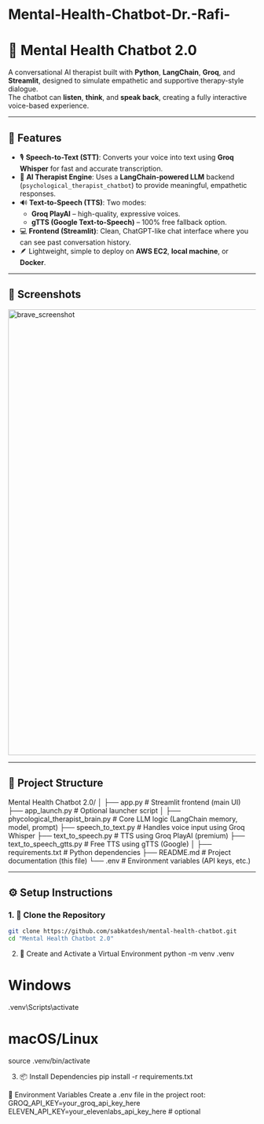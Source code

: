 # Mental-Health-Chatbot-Dr.-Rafi-
# 🧠 Mental Health Chatbot 2.0

A conversational AI therapist built with **Python**, **LangChain**, **Groq**, and **Streamlit**, designed to simulate empathetic and supportive therapy-style dialogue.  
The chatbot can **listen**, **think**, and **speak back**, creating a fully interactive voice-based experience.

---

## 🚀 Features

- 🎙️ **Speech-to-Text (STT)**: Converts your voice into text using **Groq Whisper** for fast and accurate transcription.  
- 💬 **AI Therapist Engine**: Uses a **LangChain-powered LLM** backend (`psychological_therapist_chatbot`) to provide meaningful, empathetic responses.  
- 🔊 **Text-to-Speech (TTS)**: Two modes:
  - **Groq PlayAI** – high-quality, expressive voices.
  - **gTTS (Google Text-to-Speech)** – 100% free fallback option.
- 💻 **Frontend (Streamlit)**: Clean, ChatGPT-like chat interface where you can see past conversation history.
- 🪶 Lightweight, simple to deploy on **AWS EC2**, **local machine**, or **Docker**.

---

## 📸 Screenshots
<img width="1890" height="907" alt="brave_screenshot" src="https://github.com/user-attachments/assets/26efa6bf-11d4-4e61-b0f7-53429727b27c" />

---

## 🧩 Project Structure
Mental Health Chatbot 2.0/
│
├── app.py # Streamlit frontend (main UI)
├── app_launch.py # Optional launcher script
│
├── phycological_therapist_brain.py # Core LLM logic (LangChain memory, model, prompt)
├── speech_to_text.py # Handles voice input using Groq Whisper
├── text_to_speech.py # TTS using Groq PlayAI (premium)
├── text_to_speech_gtts.py # Free TTS using gTTS (Google)
│
├── requirements.txt # Python dependencies
├── README.md # Project documentation (this file)
└── .env # Environment variables (API keys, etc.)


---

## ⚙️ Setup Instructions

### 1. 🧭 Clone the Repository

```bash
git clone https://github.com/sabkatdesh/mental-health-chatbot.git
cd "Mental Health Chatbot 2.0"
```

2. 🧱 Create and Activate a Virtual Environment
python -m venv .venv
# Windows
.venv\Scripts\activate
# macOS/Linux
source .venv/bin/activate

3. 📦 Install Dependencies
pip install -r requirements.txt

🔑 Environment Variables
Create a .env file in the project root:
GROQ_API_KEY=your_groq_api_key_here
ELEVEN_API_KEY=your_elevenlabs_api_key_here   # optional








